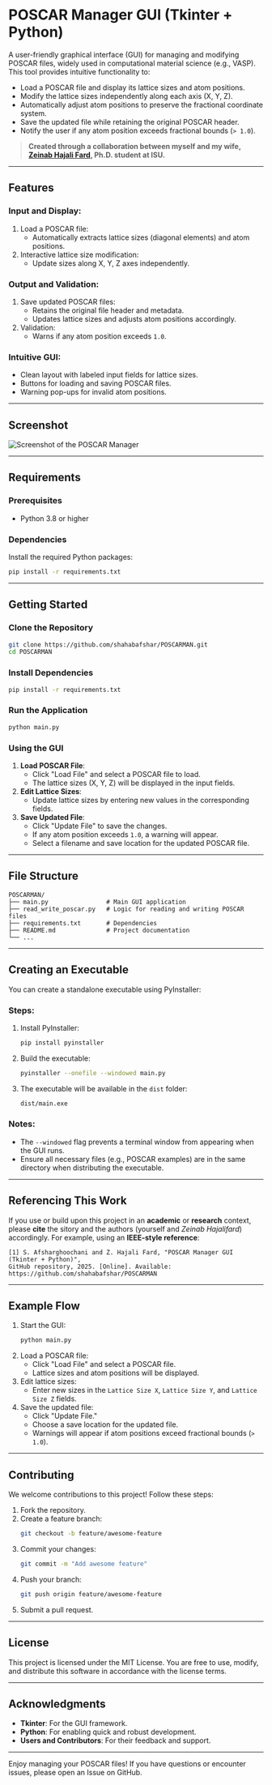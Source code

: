 # POSCAR Manager GUI (Tkinter + Python)

A user-friendly graphical interface (GUI) for managing and modifying POSCAR files, widely used in computational material science (e.g., VASP). This tool provides intuitive functionality to:

- Load a POSCAR file and display its lattice sizes and atom positions.
- Modify the lattice sizes independently along each axis (X, Y, Z).
- Automatically adjust atom positions to preserve the fractional coordinate system.
- Save the updated file while retaining the original POSCAR header.
- Notify the user if any atom position exceeds fractional bounds (`> 1.0`).

> **Created through a collaboration between myself and my wife,  
> [Zeinab Hajali Fard](https://scholar.google.com/citations?user=uvxuhmIAAAAJ&hl=en), Ph.D. student at ISU.**

---

## Features

### Input and Display:
1. Load a POSCAR file:
   - Automatically extracts lattice sizes (diagonal elements) and atom positions.
2. Interactive lattice size modification:
   - Update sizes along X, Y, Z axes independently.

### Output and Validation:
1. Save updated POSCAR files:
   - Retains the original file header and metadata.
   - Updates lattice sizes and adjusts atom positions accordingly.
2. Validation:
   - Warns if any atom position exceeds `1.0`.

### Intuitive GUI:
- Clean layout with labeled input fields for lattice sizes.
- Buttons for loading and saving POSCAR files.
- Warning pop-ups for invalid atom positions.

---

## Screenshot

![Screenshot of the POSCAR Manager](POSCARMAN.png)

---

## Requirements

### Prerequisites
- Python 3.8 or higher

### Dependencies
Install the required Python packages:
```bash
pip install -r requirements.txt
```

---

## Getting Started

### Clone the Repository
```bash
git clone https://github.com/shahabafshar/POSCARMAN.git
cd POSCARMAN
```

### Install Dependencies
```bash
pip install -r requirements.txt
```

### Run the Application
```bash
python main.py
```

### Using the GUI
1. **Load POSCAR File**:
   - Click "Load File" and select a POSCAR file to load.
   - The lattice sizes (X, Y, Z) will be displayed in the input fields.
2. **Edit Lattice Sizes**:
   - Update lattice sizes by entering new values in the corresponding fields.
3. **Save Updated File**:
   - Click "Update File" to save the changes.
   - If any atom position exceeds `1.0`, a warning will appear.
   - Select a filename and save location for the updated POSCAR file.

---

## File Structure

```
POSCARMAN/
├── main.py                # Main GUI application
├── read_write_poscar.py   # Logic for reading and writing POSCAR files
├── requirements.txt       # Dependencies
├── README.md              # Project documentation
└── ...
```

---

## Creating an Executable

You can create a standalone executable using PyInstaller:

### Steps:
1. Install PyInstaller:
   ```bash
   pip install pyinstaller
   ```
2. Build the executable:
   ```bash
   pyinstaller --onefile --windowed main.py
   ```
3. The executable will be available in the `dist` folder:
   ```bash
   dist/main.exe
   ```

### Notes:
- The `--windowed` flag prevents a terminal window from appearing when the GUI runs.
- Ensure all necessary files (e.g., POSCAR examples) are in the same directory when distributing the executable.

---

## Referencing This Work

If you use or build upon this project in an **academic** or **research** context, please **cite** the sitory and the authors (yourself and *Zeinab Hajalifard*) accordingly. For example, using an **IEEE-style reference**:

```
[1] S. Afsharghoochani and Z. Hajali Fard, "POSCAR Manager GUI (Tkinter + Python)", 
GitHub repository, 2025. [Online]. Available: https://github.com/shahabafshar/POSCARMAN
```

---

## Example Flow

1. Start the GUI:
   ```bash
   python main.py
   ```
2. Load a POSCAR file:
   - Click "Load File" and select a POSCAR file.
   - Lattice sizes and atom positions will be displayed.
3. Edit lattice sizes:
   - Enter new sizes in the `Lattice Size X`, `Lattice Size Y`, and `Lattice Size Z` fields.
4. Save the updated file:
   - Click "Update File."
   - Choose a save location for the updated file.
   - Warnings will appear if atom positions exceed fractional bounds (`> 1.0`).

---

## Contributing

We welcome contributions to this project! Follow these steps:
1. Fork the repository.
2. Create a feature branch:
   ```bash
   git checkout -b feature/awesome-feature
   ```
3. Commit your changes:
   ```bash
   git commit -m "Add awesome feature"
   ```
4. Push your branch:
   ```bash
   git push origin feature/awesome-feature
   ```
5. Submit a pull request.

---

## License

This project is licensed under the MIT License. You are free to use, modify, and distribute this software in accordance with the license terms.

---

## Acknowledgments

- **Tkinter**: For the GUI framework.
- **Python**: For enabling quick and robust development.
- **Users and Contributors**: For their feedback and support.

---

Enjoy managing your POSCAR files! If you have questions or encounter issues, please open an Issue on GitHub.
